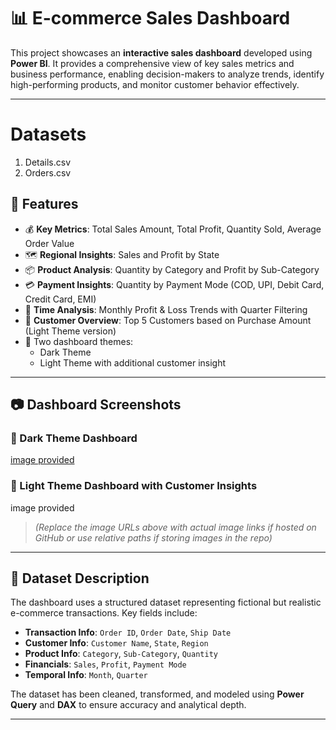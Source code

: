 # 📊 E-commerce Sales Dashboard

This project showcases an **interactive sales dashboard** developed using **Power BI**. It provides a comprehensive view of key sales metrics and business performance, enabling decision-makers to analyze trends, identify high-performing products, and monitor customer behavior effectively.

---
#  Datasets
1. Details.csv
2. Orders.csv

## 🚀 Features

- 💰 **Key Metrics**: Total Sales Amount, Total Profit, Quantity Sold, Average Order Value
- 🗺️ **Regional Insights**: Sales and Profit by State
- 📦 **Product Analysis**: Quantity by Category and Profit by Sub-Category
- 💳 **Payment Insights**: Quantity by Payment Mode (COD, UPI, Debit Card, Credit Card, EMI)
- 📅 **Time Analysis**: Monthly Profit & Loss Trends with Quarter Filtering
- 👤 **Customer Overview**: Top 5 Customers based on Purchase Amount (Light Theme version)
- 🎨 Two dashboard themes:
  - Dark Theme
  - Light Theme with additional customer insight

---

## 📷 Dashboard Screenshots

### 🔴 Dark Theme Dashboard

[image provided](https://github.com/Mehuli12345/E-commerce-Sales-Dashboard-Power-BI/blob/main/dark-gradient-background-6bly12umg2d4psr2.jpg)

### 🔵 Light Theme Dashboard with Customer Insights

image provided

> *(Replace the image URLs above with actual image links if hosted on GitHub or use relative paths if storing images in the repo)*

---

## 📂 Dataset Description

The dashboard uses a structured dataset representing fictional but realistic e-commerce transactions. Key fields include:

- **Transaction Info**: `Order ID`, `Order Date`, `Ship Date`
- **Customer Info**: `Customer Name`, `State`, `Region`
- **Product Info**: `Category`, `Sub-Category`, `Quantity`
- **Financials**: `Sales`, `Profit`, `Payment Mode`
- **Temporal Info**: `Month`, `Quarter`

The dataset has been cleaned, transformed, and modeled using **Power Query** and **DAX** to ensure accuracy and analytical depth.

---

